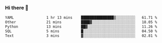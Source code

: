 ### Hi there 👋

<!--START_SECTION:waka-->

```txt
YAML               1 hr 13 mins    ███████████████▒░░░░░░░░░   61.71 %
Other              21 mins         ████▓░░░░░░░░░░░░░░░░░░░░   18.05 %
Python             13 mins         ██▓░░░░░░░░░░░░░░░░░░░░░░   11.26 %
SQL                5 mins          █░░░░░░░░░░░░░░░░░░░░░░░░   04.50 %
Text               3 mins          ▓░░░░░░░░░░░░░░░░░░░░░░░░   02.81 %
```

<!--END_SECTION:waka-->

<!--
**Jonas-VanHaeken/Jonas-VanHaeken** is a ✨ _special_ ✨ repository because its `README.md` (this file) appears on your GitHub profile.

Here are some ideas to get you started:

- 🔭 I’m currently working on ...
- 🌱 I’m currently learning ...
- 👯 I’m looking to collaborate on ...
- 🤔 I’m looking for help with ...
- 💬 Ask me about ...
- 📫 How to reach me: ...
- 😄 Pronouns: ...
- ⚡ Fun fact: ...
-->

